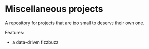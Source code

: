 # Miscellaneous projects

A repository for projects that are too small to deserve their own one.

Features:
- a data-driven fizzbuzz
